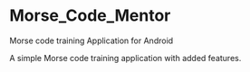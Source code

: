 # Morse_Code_Mentor
Morse code training Application for Android

A simple Morse code training application with added features.

